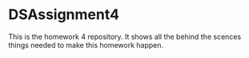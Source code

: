 # DSAssignment4
 This is the homework 4 repository. It shows all the behind the scences things needed to make this homework happen.
